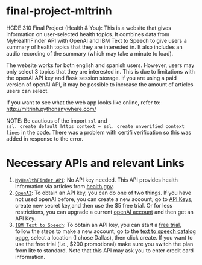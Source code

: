 # final-project-mltrinh

HCDE 310 Final Project (Health & You): This is a website that gives information on user-selected health topics. It
combines data from MyHealthFinder API with OpenAI and IBM Text to Speech to give users a summary of health topics that
they are interested in. It also includes an audio recording of the summary (which may take a minute to load).

The website works for both english and spanish users. However, users may only select 3 topics that they are interested
in. This is due to limitations with the openAI API key and flask session storage. If you are using a paid version of
openAI API, it may be possible to increase the amount of articles users can select.

If you want to see what the web app looks like online, refer to: http://mltrinh.pythonanywhere.com/

NOTE: Be cautious of the import `ssl` and `ssl._create_default_https_context = ssl._create_unverified_context lines`
in the code. There was a problem with certifi verification so this was added in response to the error.

# Necessary APIs and relevant Links

1. [`MyHealthFinder API`](https://health.gov/our-work/national-health-initiatives/health-literacy/consumer-health-content/free-web-content/apis-developers):
   No API key needed. This API provides health information via articles from
   [health.gov](https://health.gov/myhealthfinder).
2. [`OpenAI`](https://platform.openai.com/docs/overview): To obtain an API key, you can do one of two things. If you
   have not used openAI before, you can create a new account, go to [API Keys](https://platform.openai.com/api-keys),
   create new secret key,and then use the $5 free trial. Or for less restrictions, you can upgrade a current
   [openAI account](https://platform.openai.com/account/billing/overview) and then get an API Key.
3. [`IBM Text to Speech`](https://cloud.ibm.com/apidocs/text-to-speech): To obtain an API key, you can start a [free
   trial](https://www.ibm.com/products/text-to-speech), follow the steps to make a new account, go to
   the [text to speech
   catalog page](https://cloud.ibm.com/catalog/services/text-to-speech), select a location (I chose Dallas), then click
   create. If you want to use the free trial (i.e., $200 promotional) make sure you switch the plan from lite to
   standard. Note that this API may ask you to enter credit card information.

